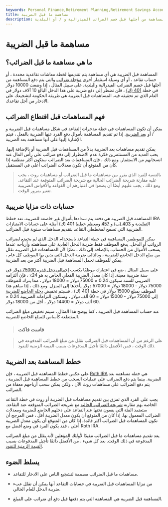 ```yaml
---
keywords: Personal Finance,Retirement Planning,Retirement Savings Accounts
title: مساهمة ما قبل الضريبة
description: المساهمة قبل الضريبة هي أي مساهمة يتم تقديمها لخطة معاشات تقاعدية محددة ، أو حساب تقاعد ، أو أي وسيلة استثمار مؤجلة ضريبية أخرى يتم دفع المساهمة من أجلها قبل خصم الضرائب الفيدرالية و / أو البلدية.
---
```


# مساهمة ما قبل الضريبة
## ما هي مساهمة ما قبل الضرائب؟

المساهمة قبل الضريبة هي أي مساهمة يتم تقديمها لخطة معاشات تقاعدية محددة ، أو حساب تقاعد ، أو أي وسيلة استثمار أخرى [مؤجلة ضرائب](/taxdeferred) والتي يتم دفع المساهمة من أجلها قبل خصم الضرائب الفيدرالية والبلدية. على سبيل المثال ، إذا وضعت 10000 دولار في خطة [401 (ك)](/401kplan) ، فلن تضطر إلى دفع ضريبة على هذا الدخل البالغ 10 آلاف دولار في العام الذي تم تحقيقه فيه. المساهمات قبل الضريبة هي طريقة الحكومة لتشجيعك على الادخار من أجل تقاعدك.

## فهم المساهمات قبل اقتطاع الضرائب

يمكن أن تكون المساهمات في خطة مدخرات التقاعد في شكل مساهمات قبل الضريبة و / أو [بعد الضريبة](/aftertaxcontribution). إذا تم تقديم المساهمة بأموال دفع الفرد عنها الضريبة بالفعل ، فيتم الإشارة إليها على أنها مساهمة بعد الضريبة.

يمكن تقديم مساهمات بعد الضريبة بدلاً من المساهمات قبل الضريبة أو بالإضافة إليها. يحب العديد من المستثمرين فكرة عدم الاضطرار إلى دفع ضرائب على رأس المال عند انسحابهم من الاستثمار. ومع ذلك ، فإن المساهمات بعد الضرائب ستكون أكثر منطقية إذا كان من المتوقع أن تكون معدلات الضرائب أعلى في المستقبل.

> بالنسبة للفرد الذي يقرر بين مساهمات ما قبل الضرائب أو مساهمات روث ، يجب عليه مقارنة شريحة الضرائب الحالية مع شريحة الضرائب المتوقعة عند التقاعد. ومع ذلك ، يجب عليهم أيضًا أن يضعوا في اعتبارهم أن القواعد والأقواس الضريبية تتغير بمرور الوقت.

>

## حسابات ذات مزايا ضريبية

المساهمة قبل الضريبة هي دفعة يتم سدادها بأموال غير خاضعة للضريبة. تعد خطط IRA التقليدية و [403 (ب)](/403bplan) و [457](/457plan) ومعظم خطط 401 (ك) أمثلة على حسابات الامتيازات الضريبية التي تسمح لمخططي التقاعد بتقديم مساهمات سنوية قبل الضرائب.

يمكن للموظفين المساهمة في خطة التقاعد باستخدام الدخل الذي لم يخضع لضرائب الرواتب أو الدخل. يدفع الموظف فقط ضريبة الدخل العادية على مساهمته وأرباحه عندما يسحب الأموال من الحساب. بالإضافة إلى ذلك ، نظرًا لأن المساهمات قبل الضريبة تقلل من مبلغ الدخل الخاضع للضريبة ، وبالتالي ضريبة الدخل التي يدين بها الموظف كل عام ، يمكن للموظف تحمل المساهمة قبل الضريبة أكثر من بعد الضريبة.

على سبيل المثال ، ضع في اعتبارك موظفًا يكسب [إجمالي دخل قدره 75000 دولار](/grossincome) في سنة ضريبية معينة. إذا كان معدل الضريبة الفعلي الخاص به هو 24٪ ، فإن التزامه الضريبي للسنة سيكون 0.24 × 75000 دولار = 18000 دولار ، مما يترك للموظف 75000 دولار - 18000 دولار = 57000 دولار يأخذها إلى المنزل. ومع ذلك ، إذا ساهم هذا الموظف بمبلغ 15000 دولار في خطة 401 (ك) ، فسيتم تخفيض [دخله الخاضع للضريبة](/taxableincome) إلى 75000 دولار - 15000 دولار = 60 ألف دولار ، وستكون التزاماته الضريبية 0.24 × 60 ألف دولار = 14400 دولار ، أقل من 18000 دولار.

عند حساب المساهمة قبل الضريبة ، كما يوضح هذا المثال ، سيتم تخفيض مبلغ الضرائب المقتطعة كأساس للمبلغ الخاضع للضريبة.

> ### فاست فاكت

> على الرغم من أن المساهمات قبل الضرائب تقلل من مبلغ الضرائب المدفوعة في ذلك الوقت ، فمن الأفضل دائمًا تأجيل المدفوعات بسبب القيمة الزمنية للنقود.

>

## خطط المساهمة بعد الضريبة

على عكس خطط المساهمة قبل الضريبة ، فإن [Roth IRA](/rothira) هي خطة مساهمة بعد الضريبة. بينما يتم دفع الضرائب على عمليات السحب من خطط المساهمة قبل الضريبة ، يتم دفع الضرائب على مساهمات روث الآن ، ولكن يمكن سحب أرباحهم معفاة من الضرائب.

يجب على الفرد الذي تمزق بين تقديم مساهمات قبل الضريبة أو روث في خطة التقاعد الخاصة بهم مقارنة [شريحة الضرائب الحالية](/taxbracket) مع شريحة الضرائب المتوقعة عند التقاعد. ستعتمد الفئة التي يقعون تحتها عند التقاعد على دخلهم الخاضع للضريبة ومعدلات الضرائب المعمول بها. إذا كان من المتوقع أن يكون معدل الضريبة أقل ، فمن المرجح أن تكون المساهمات قبل الضرائب أكثر فائدة. إذا كان من المتوقع أن يكون معدل الضريبة أعلى ، فقد يكون الفرد في وضع أفضل مع Roth IRA.

يعد تقديم مساهمات ما قبل الضرائب مفيدًا لأولئك المؤهلين لأنه يقلل من مبلغ الضرائب المدفوعة في ذلك الوقت. بعد كل شيء ، من الأفضل دائمًا تأجيل المدفوعات بسبب [القيمة الزمنية للنقود](/timevalueofmoney).

## يسلط الضوء

- مساهمات ما قبل الضرائب مصممة لتشجيع الناس على الادخار للتقاعد.

- من مزايا المساهمات قبل الضريبة في حسابات التقاعد أنها يمكن أن تقلل عبء ضريبة الدخل للعام الحالي.

- المساهمة قبل الضريبة هي المساهمة التي يتم دفعها قبل دفع أي ضرائب على المبلغ.

